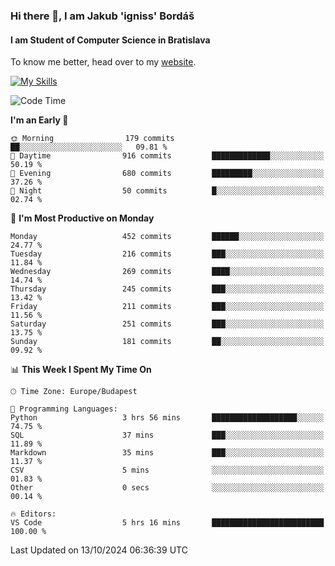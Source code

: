 ### Hi there 👋, I am Jakub 'igniss' Bordáš

#### I am Student of Computer Science in Bratislava
To know me better, head over to my [website](https://bordas.sk).

[![My Skills](https://skillicons.dev/icons?i=js,html,css,figma,svelte,java,kotlin,python,postgresql,typescript,nest,nodejs)](https://bordas.sk)


<!--START_SECTION:waka-->
![Code Time](http://img.shields.io/badge/Code%20Time-1%2C540%20hrs%208%20mins-blue)

**I'm an Early 🐤** 

```text
🌞 Morning                179 commits         ██░░░░░░░░░░░░░░░░░░░░░░░   09.81 % 
🌆 Daytime                916 commits         █████████████░░░░░░░░░░░░   50.19 % 
🌃 Evening                680 commits         █████████░░░░░░░░░░░░░░░░   37.26 % 
🌙 Night                  50 commits          █░░░░░░░░░░░░░░░░░░░░░░░░   02.74 % 
```
📅 **I'm Most Productive on Monday** 

```text
Monday                   452 commits         ██████░░░░░░░░░░░░░░░░░░░   24.77 % 
Tuesday                  216 commits         ███░░░░░░░░░░░░░░░░░░░░░░   11.84 % 
Wednesday                269 commits         ████░░░░░░░░░░░░░░░░░░░░░   14.74 % 
Thursday                 245 commits         ███░░░░░░░░░░░░░░░░░░░░░░   13.42 % 
Friday                   211 commits         ███░░░░░░░░░░░░░░░░░░░░░░   11.56 % 
Saturday                 251 commits         ███░░░░░░░░░░░░░░░░░░░░░░   13.75 % 
Sunday                   181 commits         ██░░░░░░░░░░░░░░░░░░░░░░░   09.92 % 
```


📊 **This Week I Spent My Time On** 

```text
🕑︎ Time Zone: Europe/Budapest

💬 Programming Languages: 
Python                   3 hrs 56 mins       ███████████████████░░░░░░   74.75 % 
SQL                      37 mins             ███░░░░░░░░░░░░░░░░░░░░░░   11.89 % 
Markdown                 35 mins             ███░░░░░░░░░░░░░░░░░░░░░░   11.37 % 
CSV                      5 mins              ░░░░░░░░░░░░░░░░░░░░░░░░░   01.83 % 
Other                    0 secs              ░░░░░░░░░░░░░░░░░░░░░░░░░   00.14 % 

🔥 Editors: 
VS Code                  5 hrs 16 mins       █████████████████████████   100.00 % 
```


 Last Updated on 13/10/2024 06:36:39 UTC
<!--END_SECTION:waka-->
